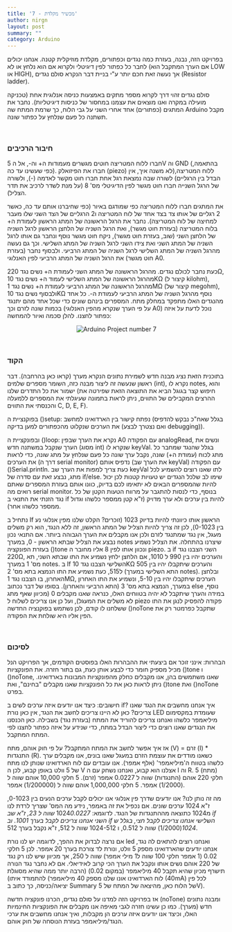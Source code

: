 ```yaml
---
title: '7 - מכשיר מקלדת'
author: nirgn
layout: post
summary: ""
category: Arduino
---
```

בפרויקט הזה, נבנה, בעזרת כמה נגדים וכפתורים, מקלדת מוזיקלית קטנה. אנחנו יכולים לחבר כל כפתור לפין דיגיטלי ולקרוא אם הוא נלחץ או לא (אם הערך המתקבל הוא LOW או HIGH), אך נעשה זאת חכם יותר ע"י בניית דבר הנקרא סולם נגדים (Resistor ladder).

<!--more-->

סולם נגדים זהוי דרך לקרוא מספר מתקים באמצעות כניסה אנלוגית אחת (טכניקה מועילה במקרה ואנו מוצאים את עצמנו במחסור של כניסות דיגיטליות). נחבר את המתגים (כפתורים) אחד אחרי השני על גבי הלוח, כך שרמת המתח שה Arduino מקבל תשתנה כל פעם שנלחץ על כפתור שונה.

&nbsp;

### חיבור הרכיבים

חברו ללוח המטריצה חוטים מגשרים מעמודות ה+ וה-, אל ה 5V וה GND (בהתאמה, כפי שעשינו עד כה). חברו את הפיזואלק (piezo) ללוח המטריצה,(לא משנה איך, אין הבדל בין הרגליים) לשורה שבה נמצאת רגל אחת חברו חוט מקשר לאדמה (-), ולשורה של הרגל השנייה חברו חוט מגשר לפין הדיגיטלי מס' 8 (על מנת לשדר לרכיב את תדר הצליל).

את המתגים חברו ללוח המטריצה כפי שמודגם באיור (כפי שחיברנו אותם עד כה, כאשר 2 רגליים של אותו צד בצד אחד של לוח המטריצה ו2 הרגליים של הצד השני שלו מעבר למחיצה של לוח המטריצה). נחבר את הרגל הראשונה של המתג הראשון לעמודת ה+ בלוח המטריצה (בעזרת חוט מגשר), ואת הרגל השניה של הלחצן הראשון לרגל השניה של הלחצן השני (שוב, בעזרת חוט מגשר), ניקח חוט מגשר נוסף ונחבר גם אותו לרגל השניה של המתג השני ואת צידו השני לרגל השניה של המתג השלישי. וכך גם נעשה מהרגל השניה של המתג השלישי לרגל השניה של המתג הרביעי. ולבסוף נחבר (בעזרת חוט מגשר) את הרגל השניה של המתג הרביעי לפין האנלוגי A0.

כעת נחבר לכולם נגדים. מהרגל הראשונה של המתג השני לעמודת ה+ נשים נגד 220Ω, מהרגל הראשונה של המתג השלישי לעמוד ה+ נשים נגד 10KΩ (קיצור ל kilohm), מהרגל הראשונה של המתג הרביעי לעמודת ה+ נשים נגד 1MΩ (קיצור של megohm), ולבסוף נשים נגד 10KΩ נוסף מהרגל השניה של המתג הרביעי לעמודת ה-. כל אחד מהנגדים האלו מתפקד במחלק מתח. המספרים בינהם שונים כדי שכל אחד מהם יתנגד בכמות שונה לזרם וכך (על פי הערך שנקרא מהפין האנלוגי A0) נוכל לדעת על איזה כפתור לחצנו.
להלן סכמה ואיור להמחשה:

<div style="text-align: center;">
  <img src="/images/posts/arduino-7/Arduino_Project_num7.png" alt="Arduino Project number 7">
</div>

&nbsp;

### הקוד

בתוכנית הזאת נציג מבנה חדש לשמירת נתונים הנקרא מערך (קראו כאן בהרחבה). דבר ראשון שנעשה זה ליצור מבנה כזה, השומר מספרים שלמים (int), נקרא לו notes, והוא ישמור את כל התדרים שלנו (חיפוש קצר בגוגל הביא את התוצאה הזאת שפירטה את ההרצים המקבילים של התווים, ניתן לראות בתמונה שעיגלתי את המספרים ללמעלה והכנסתי את התווים C, D, E, F).

בפוקנציית ה ()setup:
נפתח קישור בין הארדואינו למחשב (בגלל שאח"כ נבקש להדפיס את הערכים שנקלוט מהכפתורים למען בדיקה (ואם נצטרך לבצע debugging)).

ובפונקציית ה ()loop:
נקרא את הערך שבפין A0 עם הפקודה analogRead, ונשים את הערך שנקבל במשתנה חדש (מסוג int) שנקרא לו keyVal. בגלל שהנגד שמחבר כל מתג לכוח (עמודת ה+) שונה, נקבל ערך שונה כל פעם שנלחץ על מתג שונה, כדי לראות את הערכים (דרך ה serial monitor) נדפיס אותם (את הערך שב keyVal) עם הפקודה ()Serial.println.
כעת צריך למפות את הערך שב keyVal לתו שאנו רוצים להשמיע לכל מתג, נבצע זאת עם סדרה של if/else. שימו לב שלכל הנגדים יש טעויות קטנות לכן יכול להיות שהמספרים הבאים לא יתאימו לכם בדיוק, כוונו אותם בעזרת המספרים שאתם רואים מה serial monitor.  בנוסף, כדי לנסות להתגבר על מרווח הטעות הקטן של כל נגד הזנתי את התנאי ב if להיות בין ערכים ולא ערך מדויק (ז"א קטן ממספר כלשהו וגדול ממספר כלשהו אחר).


נתחיל ב If הראשון אותו כיוונתי להיות בדיוק 1023 (זוכרים? הקלט שלנו מפין אנלוגי נע בין 0-1023), לכן זה צריך להיות הצליל של המתג הראשון, זה ללא הנגד, הוא רק משלים מעגל, אין נגד שמתנגד לזרם ולכן אנו מקבלים את הערך הגבוהה ביותר. אם התנאי נכון נבצע את הצליל שבתא הראשון - 0, במערך notes שיצרנו בהתחלה. את הצליל נשמיע בעזרת הפונקציה ()tone ונכוון אותו לפין 8 אליו מחובר ה piezo.
ב if השני הצבנו נגד 220Ω, והערכים יהיו בין 990 ל 1010, אם הלחצן ילחץ נשמיע את התו שבתא השני, תא מס' 1 במערך notes.
ב If השלישי הצבנו נגד 10KΩ והערכים שיתקבלו יהיו בין 505 ל515, כעת נשמיע את התו הנמצא בתא מס' 2 (התא השלישי במערך notes).
ובלחצן האחרון, בו הצבנו נגד 1MΩ, הערכים שיתקבלו יהיו בין 5-10, ונשמיע את התו האחרון במערך, הנמצא בתא מס' 3 (התא הרביעי והאחרון).
בסופו של דבר נכתוב else נוסף, במידה והערך שיתקבל לא יהיה בטווחים האלו, כנראה שאנו מקבלים 0 (מכיוון שאף מתג לא משלים את המעגל), ועל כן אנו צריכים לשלוח ל piezo פקודה להפסיק לנגן את התו ששלחנו לו קודם, לכן נשתמש בפוקנציה החדשה ()noTone שתקבל כפרמטר רק את הפין אליו היא שולחת את הפקודה.

&nbsp;

### לסיכום

הבהרות:
אינני זוכר אם ביצעתי את ההבהרות האלו בפוסטים הקודמים, אך הפרויקט הנל מכיל מספיק חומר כדי לבצע אותן כעת, גם בתור חזרה. את הפונקציות ()tone ו ()noTone, שאנו משתמשים בהן, אנו מקבלים כחלק מהפונקציות המבונות בארדואינו. ניתן לראות כאן את כל הפונקציות שאנו מקבלים "בחינם", ואת ()tone ואת ()noTone בפרט.

חישובים:
כיצד אנו יודעים איזה ערכים לשים ב if? איך אנחנו מחשבים את הנגד שאנו צריכים?
כאן לא היינו צריכים לחשב את הנגד, אין כאן נורת LED שעומדת במקסימום מיליאמפר כלשהו ואנחנו צריכים להוריד את המתח (בעזרת נגד) בשבילה. כאן הכנסנו את הנגדים שאנו רוצים כדי ליצור הבדל במתח, כדי שנידע על איזה כפתור לחצנו לפי המתח המתקבל.

אז איך אפשר לחשב את המתח המתקבל?
על פי חוק אוהם, מתח (V) = זרם (I) * התנגדות (R).
כשאנו מודדים את עוצמת הזרם במעגל שאנו בונים, אנו מקבלים ערך כלשהו בטווח ה'מיליאמפר' (אלף אמפר). אנו עובדים עם לוח הארדואינו שנותן לנו מתח של 5 וולט באופן קבוע, לכן ה V אצלנו הוא קבוע, ואנחנו נשחק עם ה I וה R.
5 (מתח) חלקי 220 אוהם (התנגדות) שווה ל 0.0227 אמפר (זרם).
5 חלקי 10,000 אוהם שווה ל (1/2000) אמפר.
5 חלקי 1,000,000 אוהם שווה ל (1/200000) אמפר.

מה זה נותן לנו? אנו יודעים שדרך פין אנלוגי אנו יכולים לקבל ערכים הנעים בין 0-1023, ז"א 1024 ערכים שונים. אם נכפיל את זה באמפר, נידע מה המס' שצריך לרדת לנו מ1024 כתוצאה מההתנגדות של הנגד.
לדוגמא: 1024*0.0227 שווה ל 23, ז"א שב if השני אנחנו צריכים לקבל בערך 1001. וב if השלישי אנחנו צריכים לקבל חצי, בגלל ש 1024*(1/2000) שווה ל 0.512, ו 1024-512 שווה ל 512, ז"א נקבל בערך 512.

אם נרצה לבדוק את ההפך, לדוגמה יש לנו נורת led ואנחנו רוצים להתאים לה נגד, אנחנו יודעים שהארדואינו מספק 5 וולט, ונורת לד צורכת בערך 20 אמפר. לכן 5 חלקי 0.02 (1 אמפר חלקי 100 שווה ל1 מילי אמפר) שווה ל 250, אך מכיוון שיש לנו רק נגד של 220 אוהם נשים אותו ונקבל את הערך הכי קרוב לאידיאלי. אם לא נחבר נגד הנורה תישרף מכיון שהיא תקבל 40 מיליאמפר (במקום 0.02) (הרבה יותר ממה שהיא מסוגלת להתמודד איתו) (לוח הארדואינו אונו שלנו מספק 40 מיליאמפר (40mA) לכל פין יציאה/כניסה, כך כתוב ב Summary של הלוח כאן, מהיצאה של המתח של 5V).

אז בפרויקט הזה למדנו על סולם נגדים, הכרנו פונקציה חדשה (noTone) ומבנה נתונים חדש (מערך). כמו כן עשינו חזרה לגבי מאיפה אנו מקבלים את הפונקציות החינמיות האלו, וכיצד אנו יודעים איזה ערכים הן מקבלות, ואיך אנחנו מחשבים את ערכי הנגד/מיליאמפר בעזרת הנוסחה של חוק אוהם.
